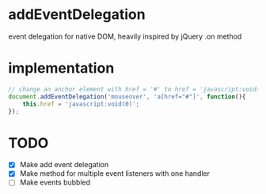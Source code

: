 # addEventDelegation

event delegation for native DOM, heavily inspired by jQuery .on method

# implementation
```javascript
// change an anchor element with href = '#' to href = 'javascript:void(0)'
document.addEventDelegation('mouseover', 'a[href="#"]', function(){
	this.href = 'javascript:void(0)';
});
```

# TODO

- [x] Make add event delegation
- [x] Make method for multiple event listeners with one handler
- [ ] Make events bubbled
